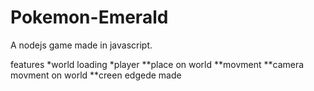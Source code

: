 # Pokemon-Emerald
A nodejs game made in javascript. 

features
*world loading
*player
**place on world
**movment
**camera movment on world
**creen edgede made
